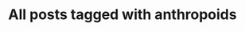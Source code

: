 ---
layout: tag
title: "All posts tagged with anthropoids"
permalink: /weblog/tags/anthropoids/
taxonomy: anthropoids
---